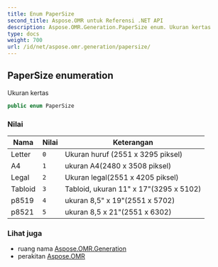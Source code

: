 ```yaml
---
title: Enum PaperSize
second_title: Aspose.OMR untuk Referensi .NET API
description: Aspose.OMR.Generation.PaperSize enum. Ukuran kertas
type: docs
weight: 700
url: /id/net/aspose.omr.generation/papersize/
---
```

## PaperSize enumeration

Ukuran kertas

```csharp
public enum PaperSize
```

### Nilai

| Nama | Nilai | Keterangan |
| --- | --- | --- |
| Letter | `0` | Ukuran huruf (2551 x 3295 piksel) |
| A4 | `1` | ukuran A4(2480 x 3508 piksel) |
| Legal | `2` | Ukuran legal(2551 x 4205 piksel) |
| Tabloid | `3` | Tabloid, ukuran 11" x 17"(3295 x 5102) |
| p8519 | `4` | ukuran 8,5" x 19"(2551 x 5702) |
| p8521 | `5` | ukuran 8,5 x 21"(2551 x 6302) |

### Lihat juga

* ruang nama [Aspose.OMR.Generation](../../aspose.omr.generation/)
* perakitan [Aspose.OMR](../../)



